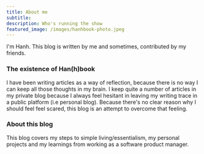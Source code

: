 ```yaml
---
title: About me
subtitle:
description: Who's running the show
featured_image: /images/hanhbook-photo.jpeg
---
```


I'm Hanh. This blog is written by me and sometimes, contributed by my friends.

### The existence of Han(h)book
I have been writing articles as a way of reflection, because there is no way I can keep all those thoughts in my brain. I keep quite a number of articles in my private blog because I always feel hesitant in leaving my writing trace in a public platform (i.e personal blog). Because there's no clear reason why I should feel feel scared, this blog is an attempt to overcome that feeling.

### About this blog
This blog covers my steps to simple living/essentialism, my personal projects and my learnings from working as a software product manager.

